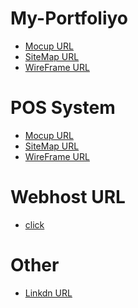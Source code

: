 

<h1>My-Portfoliyo</h1>

<ul>
   <li><a href="https://www.figma.com/file/igYRrI5a4rk8Yp9zzhVgHG/MyPortfoliyo ">Mocup URL<a></li>
   <li><a href="https://www.gloomaps.com/7syoaVARgH "> SiteMap URL<a></li>
   <li><a href="https://wireframe.cc/Me506D ">WireFrame URL<a></li>
</ul>

<h1>POS System</h1>

<ul>
   <li><a href="https://www.figma.com/file/va2XKIXRnvWCGiWd5eKgZl/POS-system?node-id=0%3A1">Mocup URL<a></li>
   <li><a href="https://www.gloomaps.com/JMXZ26Y24D">SiteMap URL<a></li>
   <li><a href="https://wireframe.cc/Me506D ">WireFrame URL<a></li>
</ul>
      
  <h1>Webhost  URL</h1>
      
 <ul>
   <li><a href="https://shlv.000webhostapp.com/">click <a></li>
</ul>
      



<h1>Other</h1>


<ul>
    <li><a href="www.linkedin.com/in/shanuka-lakshan-b65522224">Linkdn URL</a></li>
</ul>
